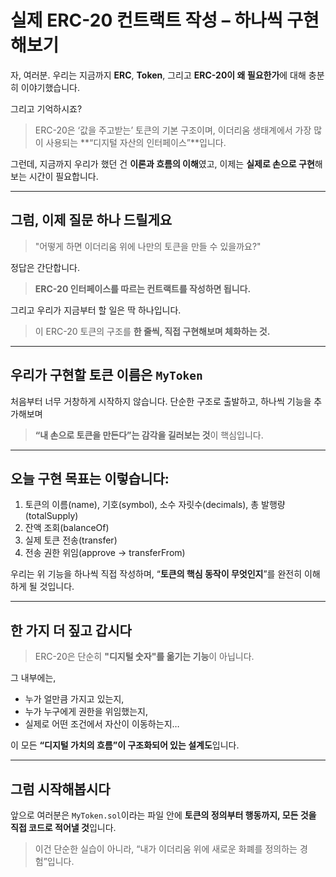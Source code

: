 # 실제 ERC-20 컨트랙트 작성 – 하나씩 구현해보기

자, 여러분.
우리는 지금까지 **ERC**, **Token**, 그리고 **ERC-20이 왜 필요한가**에 대해 충분히 이야기했습니다.

그리고 기억하시죠?

> ERC-20은 ‘값을 주고받는’ 토큰의 기본 구조이며,
> 이더리움 생태계에서 가장 많이 사용되는 **“디지털 자산의 인터페이스”**입니다.

그런데,
지금까지 우리가 했던 건 **이론과 흐름의 이해**였고,
이제는 **실제로 손으로 구현**해보는 시간이 필요합니다.

---

## 그럼, 이제 질문 하나 드릴게요

> "어떻게 하면 이더리움 위에 나만의 토큰을 만들 수 있을까요?"

정답은 간단합니다.

> **ERC-20 인터페이스를 따르는 컨트랙트를 작성하면 됩니다.**

그리고 우리가 지금부터 할 일은 딱 하나입니다.

> 이 ERC-20 토큰의 구조를
> **한 줄씩, 직접 구현해보며 체화하는 것.**

---

## 우리가 구현할 토큰 이름은 `MyToken`

처음부터 너무 거창하게 시작하지 않습니다.
단순한 구조로 출발하고, 하나씩 기능을 추가해보며

> **“내 손으로 토큰을 만든다”는 감각을 길러보는 것**이 핵심입니다.

---

## 오늘 구현 목표는 이렇습니다:

1. 토큰의 이름(name), 기호(symbol), 소수 자릿수(decimals), 총 발행량(totalSupply)
2. 잔액 조회(balanceOf)
3. 실제 토큰 전송(transfer)
4. 전송 권한 위임(approve → transferFrom)

우리는 위 기능을 하나씩 직접 작성하며,
“**토큰의 핵심 동작이 무엇인지**”를 완전히 이해하게 될 것입니다.

---

## 한 가지 더 짚고 갑시다

> ERC-20은 단순히 **"디지털 숫자"를 옮기는 기능**이 아닙니다.

그 내부에는,

- 누가 얼만큼 가지고 있는지,
- 누가 누구에게 권한을 위임했는지,
- 실제로 어떤 조건에서 자산이 이동하는지…

이 모든 **“디지털 가치의 흐름”이 구조화되어 있는 설계도**입니다.

---

## 그럼 시작해봅시다

앞으로 여러분은 `MyToken.sol`이라는 파일 안에
**토큰의 정의부터 행동까지, 모든 것을 직접 코드로 적어낼 것**입니다.

> 이건 단순한 실습이 아니라,
> “내가 이더리움 위에 새로운 화폐를 정의하는 경험”입니다.
